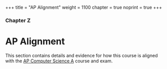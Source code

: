 +++
title = "AP Alignment"
weight = 1100
chapter = true
noprint = true
+++

### Chapter Z

# AP Alignment

This section contains details and evidence for how this course is aligned with the [AP Computer Science A](https://apcentral.collegeboard.org/courses/ap-computer-science-a) course and exam.
